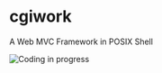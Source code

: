 # cgiwork
A Web MVC Framework in POSIX Shell

![Coding in progress](https://2.bp.blogspot.com/-zWEBWNlgvRk/VOlzIhBfaiI/AAAAAAAAAG0/ze8cSvApOwI/s1600/Coder_at_work_by_dwerg85.png)
